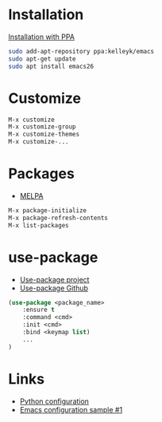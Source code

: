 # Installation

[Installation with PPA](https://www.reddit.com/r/emacs/comments/8pcw5a/what_is_the_most_painless_way_to_install_emacs_26 "Installation with PPA")

```bash
sudo add-apt-repository ppa:kelleyk/emacs
sudo apt-get update
sudo apt install emacs26
```

# Customize

```lisp
M-x customize
M-x customize-group
M-x customize-themes
M-x customize-...
```

# Packages

* [MELPA](https://melpa.org "MELPA")

```lisp
M-x package-initialize
M-x package-refresh-contents
M-x list-packages
```

# use-package

* [Use-package project](https://jwiegley.github.io/use-package "Use-package project")
* [Use-package Github](https://github.com/jwiegley/use-package "Use-package Github")

```lisp
(use-package <package_name>
	:ensure t
	:command <cmd>
	:init <cmd>
	:bind <keymap list)
	...
)
```

# Links

* [Python configuration](https://realpython.com/blog/python/emacs-the-best-python-editor "Python configuration")
* [Emacs configuration sample #1](https://lupan.pl/dotemacs "Emacs configuration sample #1")
